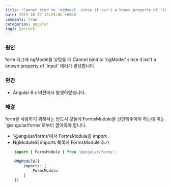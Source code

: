 ```yaml
---
title: "Cannot bind to 'ngModel' since it isn't a known property of 'input'"
date: 2019-10-17 12:23:00 +0900
comments: true
categories: angular
tags: [error]
---
```


### 원인
form 태그에 ngModel을 넣었을 때 Cannot bind to 'ngModel' since it isn't a known property of 'input' 에러가 발생합니다.


### 환경
- Angular 8.x 버전에서 발생하였습니다.


### 해결
form을 사용하기 위해서는 반드시 모듈에 FormsModule을 선언해주어야 하는데 이는 '@angular/forms'로부터 끌어와야 합니다.

- '@angular/forms'에서 FormsModule을 import
- NgModule의 imports 목록에 FormsModule 추가

```typescript
	import { FormsModule } from '@angular/forms';

	@NgModule({
		imports: [
			FormsModule
		]
	})
```